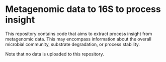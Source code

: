 # Metagenomic data to 16S to process insight
This repository contains code that aims to extract process insight from metagenomic data. This may encompass information about the overall microbial community, substrate degradation, or process stability. 

Note that no data is uploaded to this repository.
